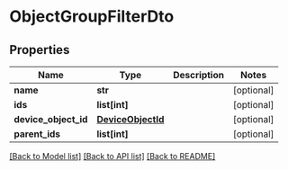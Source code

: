 # ObjectGroupFilterDto

## Properties
Name | Type | Description | Notes
------------ | ------------- | ------------- | -------------
**name** | **str** |  | [optional] 
**ids** | **list[int]** |  | [optional] 
**device_object_id** | [**DeviceObjectId**](DeviceObjectId.md) |  | [optional] 
**parent_ids** | **list[int]** |  | [optional] 

[[Back to Model list]](../README.md#documentation-for-models) [[Back to API list]](../README.md#documentation-for-api-endpoints) [[Back to README]](../README.md)

